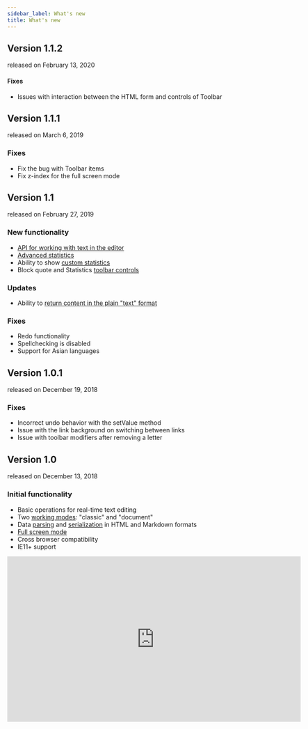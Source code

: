 ```yaml
---
sidebar_label: What's new
title: What's new
---
```


<!-- <style>
.rel_date{
	color: #a0a0a0;
    font-size: 13px;
    margin-left: 20px;
}
</style> -->

Version 1.1.2
---------------

<span class="rel_date">released on February 13, 2020</span>

#### Fixes

- Issues with interaction between the HTML form and controls of Toolbar

Version 1.1.1
---------------

<span class="rel_date">released on March 6, 2019</span>

### Fixes

- Fix the bug with Toolbar items
- Fix z-index for the full screen mode 


Version 1.1
-------------

<span class="rel_date">released on February 27, 2019</span>

### New functionality

- [API for working with text in the editor](guides/working_with_richtext.md#editorapi) 
- [Advanced statistics](guides/working_with_richtext.md#statistics)
- Ability to show [custom statistics](guides/working_with_richtext.md#customstats)
- Block quote and Statistics [toolbar controls](guides/configuration.md#toolbar) 

### Updates

- Ability to [return content in the plain "text" format](api/richtext_getvalue.md) 

### Fixes

- Redo functionality
- Spellchecking is disabled
- Support for Asian languages

Version 1.0.1 
----------------

<span class="rel_date">released on December 19, 2018</span>

### Fixes

- Incorrect undo behavior with the setValue method
- Issue with the link background on switching between links 
- Issue with toolbar modifiers after removing a letter


Version 1.0 
----------------

<span class="rel_date">released on December 13, 2018</span>

### Initial functionality

- Basic operations for real-time text editing 
- Two [working modes](guides/configuration.md#workingmodes): "classic" and "document"
- Data [parsing](loading_data.md) and [serialization](guides/working_with_richtext.md#gettingcontentfromeditor) in HTML and Markdown formats
- [Full screen mode](guides/working_with_richtext.md#fullscreenmode)
- Cross browser compatibility
- IE11+ support

<iframe width="675" height="380" src="https://snippet.dhtmlx.com/basic?mode=result" frameborder="0" allow="accelerometer; autoplay; encrypted-media; gyroscope; picture-in-picture" allowfullscreen></iframe>

